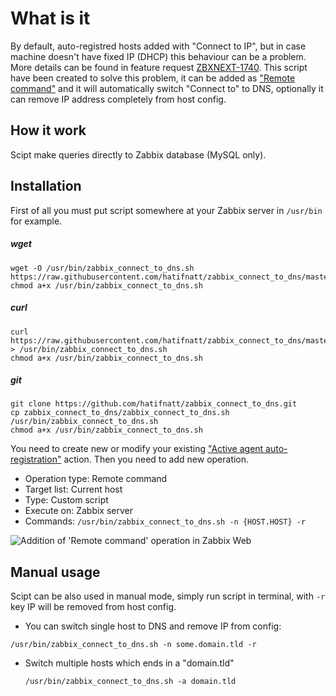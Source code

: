 # What is it
By default, auto-registred hosts added with "Connect to IP", but in case machine doesn't have fixed IP (DHCP) this behaviour can be a problem. More details can be found in feature request [ZBXNEXT-1740](https://support.zabbix.com/browse/ZBXNEXT-1740). This script have been created to solve this problem, it can be added as ["Remote command"](https://www.zabbix.com/documentation/3.4/manual/config/notifications/action/operation/remote_command) and it will automatically switch "Connect to" to DNS, optionally it can remove IP address completely from host config.
## How it work
Scipt make queries directly to Zabbix database (MySQL only).
## Installation
First of all you must put script somewhere at your Zabbix server in `/usr/bin` for example.
##### wget
```
wget -O /usr/bin/zabbix_connect_to_dns.sh https://raw.githubusercontent.com/hatifnatt/zabbix_connect_to_dns/master/zabbix_connect_to_dns.sh
chmod a+x /usr/bin/zabbix_connect_to_dns.sh
```
##### curl
```
curl https://raw.githubusercontent.com/hatifnatt/zabbix_connect_to_dns/master/zabbix_connect_to_dns.sh > /usr/bin/zabbix_connect_to_dns.sh
chmod a+x /usr/bin/zabbix_connect_to_dns.sh
```
##### git
```
git clone https://github.com/hatifnatt/zabbix_connect_to_dns.git
cp zabbix_connect_to_dns/zabbix_connect_to_dns.sh /usr/bin/zabbix_connect_to_dns.sh
chmod a+x /usr/bin/zabbix_connect_to_dns.sh
```
You need to create new or modify your existing ["Active agent auto-registration"](https://www.zabbix.com/documentation/3.4/manual/discovery/auto_registration) action. Then you need to add new operation.
* Operation type: Remote command
* Target list: Current host
* Type: Custom script
* Execute on: Zabbix server
* Commands: `/usr/bin/zabbix_connect_to_dns.sh -n {HOST.HOST} -r`

![Addition of 'Remote command' operation in Zabbix Web](https://user-images.githubusercontent.com/807283/34272988-87d4d0d2-e6a3-11e7-9aab-54fe72aa89fb.png)

## Manual usage
Scipt can be also used in manual mode, simply run script in terminal, with `-r` key IP will be removed from host config.
* You can switch single host to DNS and remove IP from config:
 ```
 /usr/bin/zabbix_connect_to_dns.sh -n some.domain.tld -r
 ```
* Switch multiple hosts which ends in a "domain.tld"
  ```
  /usr/bin/zabbix_connect_to_dns.sh -a domain.tld
  ```
